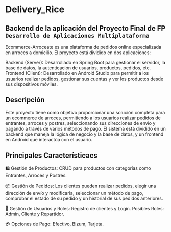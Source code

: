 # Delivery_Rice
## Backend de la aplicación del Proyecto Final de FP `Desarrollo de Aplicaciones Multiplataforma`
Ecommerce-Arroceate es una plataforma de pedidos online especializada en arroces a domicilio. El proyecto está dividido en dos aplicaciones:

Backend (Server): Desarrollado en Spring Boot para gestionar el servidor, la base de datos, la autenticación de usuarios, productos, pedidos, etc.
Frontend (Client): Desarrollado en Android Studio para permitir a los usuarios realizar pedidos, gestionar sus cuentas y ver los productos desde sus dispositivos móviles.

## Descripción
Este proyecto tiene como objetivo proporcionar una solución completa para un ecommerce de arroces, permitiendo a los usuarios realizar pedidos de entrantes, arroces y postres, seleccionando sus direcciones de envío y pagando a través de varios métodos de pago. 
El sistema está dividido en un backend que maneja la lógica de negocio y la base de datos, y un frontend en Android que interactúa con el usuario.

## Principales Característicacs
🛍️ Gestión de Productos: CRUD para productos con categorías como Entrantes, Arroces y Postres.

📦 Gestión de Pedidos: Los clientes pueden realizar pedidos, elegir una dirección de envío y modificarla, seleccionar un método de pago, comprobar el estado de su pedido y un historial de sus pedidos anteriores.

👤 Gestión de Usuarios y Roles: Registro de clientes y Login. Posibles Roles: Admin, Cliente y Repartidor.

💳 Opciones de Pago: Efectivo, Bizum, Tarjeta.
